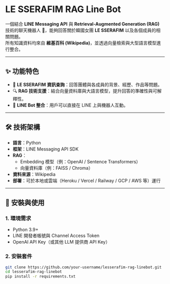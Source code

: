 # LE SSERAFIM RAG Line Bot  

一個結合 **LINE Messaging API** 與 **Retrieval-Augmented Generation (RAG)** 技術的聊天機器人 🤖，能夠回答關於韓國女團 **LE SSERAFIM** 以及各個成員的相關問題。  
所有知識資料均來自 **維基百科 (Wikipedia)**，並透過向量檢索與大型語言模型進行整合。  

---

## ✨ 功能特色  

- 📖 **LE SSERAFIM 資訊查詢**：回答團體與各成員的背景、經歷、作品等問題。  
- 🔍 **RAG 技術支援**：結合向量資料庫與大語言模型，提升回答的準確性與可解釋性。  
- 💬 **LINE Bot 整合**：用戶可以直接在 LINE 上與機器人互動。

---

## 🛠 技術架構  

- **語言**：Python  
- **框架**：LINE Messaging API SDK  
- **RAG**：  
  - Embedding 模型（例：OpenAI / Sentence Transformers）  
  - 向量資料庫（例：FAISS / Chroma）  
- **資料來源**：Wikipedia  
- **部署**：可於本地或雲端（Heroku / Vercel / Railway / GCP / AWS 等）運行  

---

## 🚀 安裝與使用  

### 1. 環境需求  
- Python 3.9+  
- LINE 開發者帳號與 Channel Access Token  
- OpenAI API Key（或其他 LLM 提供商 API Key）  

### 2. 安裝套件  
```bash
git clone https://github.com/your-username/lesserafim-rag-linebot.git
cd lesserafim-rag-linebot
pip install -r requirements.txt
